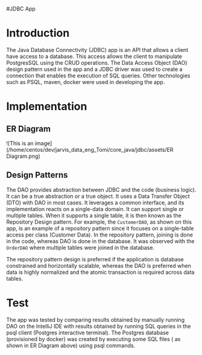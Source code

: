 #JDBC App

# Introduction
The Java Database Connectivity  (JDBC) app is an API that allows a client have access to a database.
This access allows the client to manipulate PostgresSQL using the CRUD operations.
The Data Access Object (DAO) design pattern used in the app and a JDBC driver was used to create a connection that enables the execution of SQL queries.
Other technologies such as PSQL, maven, docker were used in developing the app.
# Implementation 
## ER Diagram
![This is an image](/home/centos/dev/jarvis_data_eng_Tomi/core_java/jdbc/assets/ER Diagram.png)


## Design Patterns
The DAO provides abstraction between JDBC and the code (business logic). It can be a true abstraction or a true object. It uses a Data Transfer Object (DTO) with DAO in most cases.
It leverages a common interface, and its implementation reacts on a single-data domain. It can support single or multiple tables. When it supports a single table, it is then known as the Repository Design pattern. For example, the ``CustomerDAO``, as shown on this app, is an example of a repository pattern since it focuses on a single-table access per class (Customer Data).
In the repository pattern, joining is done in the code, whereas DAO is done in the database. It was observed with the ``OrderDAO`` where multiple tables were joined in the database.

The repository pattern design is preferred if the application is database constrained and horizontally scalable, whereas the DAO is preferred when data is highly normalized and the atomic transaction is required across data tables.

# Test
The app was tested by comparing results obtained by manually running DAO on the IntelliJ IDE with results obtained by running SQL queries in the psql client (Postgres interactive terminal).
The Postgres database (provisioned by docker) was created by executing some SQL files ( as shown in ER Diagram above) using psql commands. 


